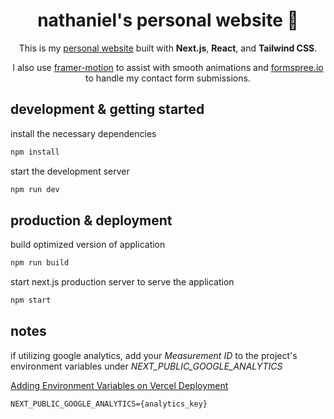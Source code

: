 <h1 align="center">
  nathaniel's personal website 👋
</h1>
<p align="center">
  This is my <a href="https://nathanielbelen.com/" target="_blank">personal website</a> built with <strong>Next.js</strong>, <strong>React</strong>, and <strong>Tailwind CSS</strong>.
</p>
<p align="center">
  I also use <a href="https://www.framer.com/motion/" target="_blank">framer-motion</a> to assist with smooth animations and <a href="https://formspree.io/" target="_blank">formspree.io</a> to handle my contact form submissions.
</p>

## development & getting started
  install the necessary dependencies
   ```sh
   npm install
   ```

  start the development server
   ```sh
   npm run dev
   ```

## production & deployment

  build optimized version of application
  ```sh
  npm run build
  ```

  start next.js production server to serve the application
  ```sh
  npm start
  ```

## notes
  if utilizing google analytics, add your *Measurement ID* to the project's environment variables under *NEXT_PUBLIC_GOOGLE_ANALYTICS*

  [Adding Environment Variables on Vercel Deployment](https://vercel.com/docs/concepts/projects/environment-variables)
  ```
  NEXT_PUBLIC_GOOGLE_ANALYTICS={analytics_key}
  ```
